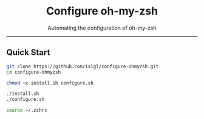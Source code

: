 <div align="center">
    <h1>Configure oh-my-zsh</h1>
    <p>Automating the configuration of oh-my-zsh</p>
</div>

---

## Quick Start

```bash
git clone https://github.com/islgl/configure-ohmyzsh.git
cd configure-ohmyzsh

chmod +x install.sh configure.sh

./install.sh
./configure.sh

source ~/.zshrc
```
